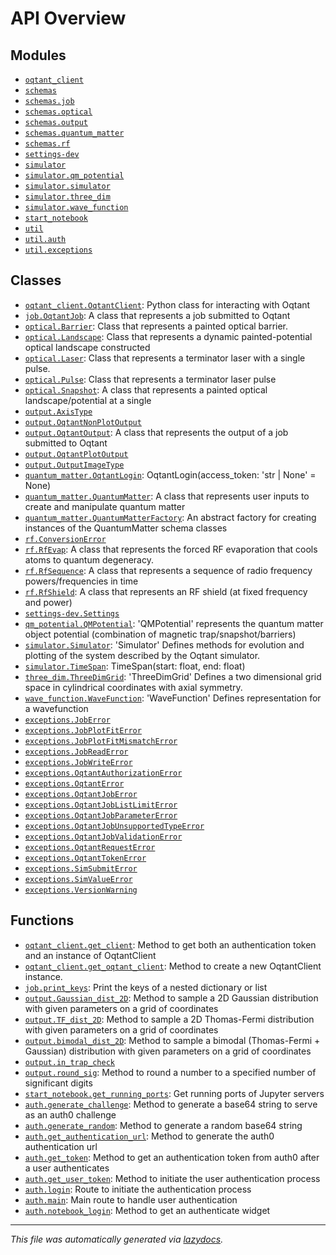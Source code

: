 <!-- markdownlint-disable -->

# API Overview

## Modules

- [`oqtant_client`](./oqtant_client.md#module-oqtant_client)
- [`schemas`](./schemas.md#module-schemas)
- [`schemas.job`](./schemas.job.md#module-schemasjob)
- [`schemas.optical`](./schemas.optical.md#module-schemasoptical)
- [`schemas.output`](./schemas.output.md#module-schemasoutput)
- [`schemas.quantum_matter`](./schemas.quantum_matter.md#module-schemasquantum_matter)
- [`schemas.rf`](./schemas.rf.md#module-schemasrf)
- [`settings-dev`](./settings-dev.md#module-settings-dev)
- [`simulator`](./simulator.md#module-simulator)
- [`simulator.qm_potential`](./simulator.qm_potential.md#module-simulatorqm_potential)
- [`simulator.simulator`](./simulator.simulator.md#module-simulatorsimulator)
- [`simulator.three_dim`](./simulator.three_dim.md#module-simulatorthree_dim)
- [`simulator.wave_function`](./simulator.wave_function.md#module-simulatorwave_function)
- [`start_notebook`](./start_notebook.md#module-start_notebook)
- [`util`](./util.md#module-util)
- [`util.auth`](./util.auth.md#module-utilauth)
- [`util.exceptions`](./util.exceptions.md#module-utilexceptions)

## Classes

- [`oqtant_client.OqtantClient`](./oqtant_client.md#class-oqtantclient): Python class for interacting with Oqtant
- [`job.OqtantJob`](./schemas.job.md#class-oqtantjob): A class that represents a job submitted to Oqtant
- [`optical.Barrier`](./schemas.optical.md#class-barrier): Class that represents a painted optical barrier.
- [`optical.Landscape`](./schemas.optical.md#class-landscape): Class that represents a dynamic painted-potential optical landscape constructed
- [`optical.Laser`](./schemas.optical.md#class-laser): Class that represents a terminator laser with a single pulse.
- [`optical.Pulse`](./schemas.optical.md#class-pulse): Class that represents a terminator laser pulse
- [`optical.Snapshot`](./schemas.optical.md#class-snapshot): A class that represents a painted optical landscape/potential at a single
- [`output.AxisType`](./schemas.output.md#class-axistype)
- [`output.OqtantNonPlotOutput`](./schemas.output.md#class-oqtantnonplotoutput)
- [`output.OqtantOutput`](./schemas.output.md#class-oqtantoutput): A class that represents the output of a job submitted to Oqtant
- [`output.OqtantPlotOutput`](./schemas.output.md#class-oqtantplotoutput)
- [`output.OutputImageType`](./schemas.output.md#class-outputimagetype)
- [`quantum_matter.OqtantLogin`](./schemas.quantum_matter.md#class-oqtantlogin): OqtantLogin(access_token: 'str | None' = None)
- [`quantum_matter.QuantumMatter`](./schemas.quantum_matter.md#class-quantummatter): A class that represents user inputs to create and manipulate quantum matter
- [`quantum_matter.QuantumMatterFactory`](./schemas.quantum_matter.md#class-quantummatterfactory): An abstract factory for creating instances of the QuantumMatter schema classes
- [`rf.ConversionError`](./schemas.rf.md#class-conversionerror)
- [`rf.RfEvap`](./schemas.rf.md#class-rfevap): A class that represents the forced RF evaporation that cools atoms to quantum degeneracy.
- [`rf.RfSequence`](./schemas.rf.md#class-rfsequence): A class that represents a sequence of radio frequency powers/frequencies in time
- [`rf.RfShield`](./schemas.rf.md#class-rfshield): A class that represents an RF shield (at fixed frequency and power)
- [`settings-dev.Settings`](./settings-dev.md#class-settings)
- [`qm_potential.QMPotential`](./simulator.qm_potential.md#class-qmpotential): 'QMPotential' represents the quantum matter object potential (combination of magnetic trap/snapshot/barriers)
- [`simulator.Simulator`](./simulator.simulator.md#class-simulator): 'Simulator' Defines methods for evolution and plotting of the system described by the Oqtant simulator.
- [`simulator.TimeSpan`](./simulator.simulator.md#class-timespan): TimeSpan(start: float, end: float)
- [`three_dim.ThreeDimGrid`](./simulator.three_dim.md#class-threedimgrid): 'ThreeDimGrid' Defines a two dimensional grid space in cylindrical coordinates with axial symmetry.
- [`wave_function.WaveFunction`](./simulator.wave_function.md#class-wavefunction): 'WaveFunction' Defines representation for a wavefunction
- [`exceptions.JobError`](./util.exceptions.md#class-joberror)
- [`exceptions.JobPlotFitError`](./util.exceptions.md#class-jobplotfiterror)
- [`exceptions.JobPlotFitMismatchError`](./util.exceptions.md#class-jobplotfitmismatcherror)
- [`exceptions.JobReadError`](./util.exceptions.md#class-jobreaderror)
- [`exceptions.JobWriteError`](./util.exceptions.md#class-jobwriteerror)
- [`exceptions.OqtantAuthorizationError`](./util.exceptions.md#class-oqtantauthorizationerror)
- [`exceptions.OqtantError`](./util.exceptions.md#class-oqtanterror)
- [`exceptions.OqtantJobError`](./util.exceptions.md#class-oqtantjoberror)
- [`exceptions.OqtantJobListLimitError`](./util.exceptions.md#class-oqtantjoblistlimiterror)
- [`exceptions.OqtantJobParameterError`](./util.exceptions.md#class-oqtantjobparametererror)
- [`exceptions.OqtantJobUnsupportedTypeError`](./util.exceptions.md#class-oqtantjobunsupportedtypeerror)
- [`exceptions.OqtantJobValidationError`](./util.exceptions.md#class-oqtantjobvalidationerror)
- [`exceptions.OqtantRequestError`](./util.exceptions.md#class-oqtantrequesterror)
- [`exceptions.OqtantTokenError`](./util.exceptions.md#class-oqtanttokenerror)
- [`exceptions.SimSubmitError`](./util.exceptions.md#class-simsubmiterror)
- [`exceptions.SimValueError`](./util.exceptions.md#class-simvalueerror)
- [`exceptions.VersionWarning`](./util.exceptions.md#class-versionwarning)

## Functions

- [`oqtant_client.get_client`](./oqtant_client.md#function-get_client): Method to get both an authentication token and an instance of OqtantClient
- [`oqtant_client.get_oqtant_client`](./oqtant_client.md#function-get_oqtant_client): Method to create a new OqtantClient instance.
- [`job.print_keys`](./schemas.job.md#function-print_keys): Print the keys of a nested dictionary or list
- [`output.Gaussian_dist_2D`](./schemas.output.md#function-gaussian_dist_2d): Method to sample a 2D Gaussian distribution with given parameters on a grid of coordinates
- [`output.TF_dist_2D`](./schemas.output.md#function-tf_dist_2d): Method to sample a 2D Thomas-Fermi distribution with given parameters on a grid of coordinates
- [`output.bimodal_dist_2D`](./schemas.output.md#function-bimodal_dist_2d): Method to sample a bimodal (Thomas-Fermi + Gaussian) distribution with given parameters on a grid of coordinates
- [`output.in_trap_check`](./schemas.output.md#function-in_trap_check)
- [`output.round_sig`](./schemas.output.md#function-round_sig): Method to round a number to a specified number of significant digits
- [`start_notebook.get_running_ports`](./start_notebook.md#function-get_running_ports): Get running ports of Jupyter servers
- [`auth.generate_challenge`](./util.auth.md#function-generate_challenge): Method to generate a base64 string to serve as an auth0 challenge
- [`auth.generate_random`](./util.auth.md#function-generate_random): Method to generate a random base64 string
- [`auth.get_authentication_url`](./util.auth.md#function-get_authentication_url): Method to generate the auth0 authentication url
- [`auth.get_token`](./util.auth.md#function-get_token): Method to get an authentication token from auth0 after a user authenticates
- [`auth.get_user_token`](./util.auth.md#function-get_user_token): Method to initiate the user authentication process
- [`auth.login`](./util.auth.md#function-login): Route to initiate the authentication process
- [`auth.main`](./util.auth.md#function-main): Main route to handle user authentication
- [`auth.notebook_login`](./util.auth.md#function-notebook_login): Method to get an authenticate widget


---

_This file was automatically generated via [lazydocs](https://github.com/ml-tooling/lazydocs)._
